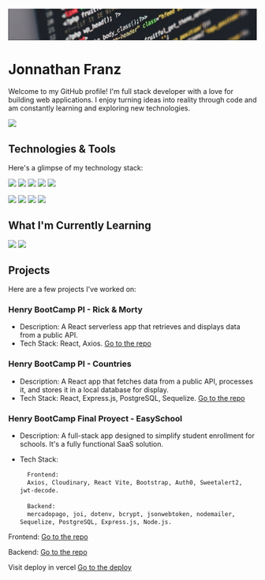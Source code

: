 <div align="center">
  <p>
  <a href="https://www.linkedin.com/in/jonnathan-franz-b3619b2b0/">
    <img src="https://raw.githubusercontent.com/jFranzBel/jFranzBel/main/backgroundt.JPG"/>
  </a>
</p>
</div>

# Jonnathan Franz

Welcome to my GitHub profile! I'm full stack developer with a love for building web applications. I enjoy turning ideas into reality through code and am constantly learning and exploring new technologies.
<p>
  <a href="https://www.linkedin.com/in/jonnathan-franz-b3619b2b0/">
    <img src="https://img.shields.io/badge/linkedin-%230077B5.svg?&style=for-the-badge&logo=linkedin&logoColor=white"/>
  </a>
</p>

## Technologies & Tools

Here's a glimpse of my technology stack:

<p>
  <img src="https://img.shields.io/badge/html5%20-%23e34f26.svg?&style=for-the-badge&logo=html5&logoColor=white"/>
  <img src="https://img.shields.io/badge/css3%20-%231572B6.svg?&style=for-the-badge&logo=css3&logoColor=white"/>
  <img src="https://img.shields.io/badge/javascript%20-%23F7DF1E.svg?&style=for-the-badge&logo=javascript&logoColor=white"/>
  <img src="https://img.shields.io/badge/react%20-%2361DAFB.svg?&style=for-the-badge&logo=react&logoColor=white"/>
  <img src="https://img.shields.io/badge/nextjs%20-%23764ABC.svg?&style=for-the-badge&logo=nextjs&logoColor=white"/>
</p>
<p>
  <img src="https://img.shields.io/badge/node.js%20-%23339933.svg?&style=for-the-badge&logo=node.js&logoColor=white"/>
  <img src="https://img.shields.io/badge/express%20-%23339933.svg?&style=for-the-badge&logo=express&logoColor=white"/>
  <img src="https://img.shields.io/badge/postgresql%20-%2358aa50.svg?&style=for-the-badge&logo=postgresql&logoColor=white"/>
  <img src="https://img.shields.io/badge/git%20-%23F05133.svg?&style=for-the-badge&logo=git&logoColor=white"/>
</p>

##  What I'm Currently Learning

<p>
  <img src="https://img.shields.io/static/v1?style=for-the-badge&message=TypeScript&color=3178C6&logo=TypeScript&logoColor=FFFFFF&label="/>
  <img src="https://img.shields.io/badge/mongodb%20-%2358aa50.svg?&style=for-the-badge&logo=mongodb&logoColor=white"/>
</p>

## Projects

Here are a few projects I've worked on:

 ### **Henry BootCamp PI - Rick & Morty**
   - Description: A React serverless app that retrieves and displays data from a public API.
   - Tech Stack: React, Axios.
<a href="https://github.com/jFranzBel/PI-Rick-Morty" target="_blank"> Go to the repo</a>

 ### **Henry BootCamp PI - Countries**
   - Description: A React app that fetches data from a public API, processes it, and stores it in a local database for display.
   - Tech Stack: React, Express.js, PostgreSQL, Sequelize.
<a href="https://github.com/jFranzBel/PI-Countries" target="_blank"> Go to the repo</a>

 ### **Henry BootCamp Final Proyect - EasySchool**
   - Description:  A full-stack app designed to simplify student enrollment for schools. It's a fully functional SaaS solution.
   - Tech Stack:

           Frontend:
           Axios, Cloudinary, React Vite, Bootstrap, Auth0, Sweetalert2, jwt-decode.
   
           Backend:
           mercadopago, joi, dotenv, bcrypt, jsonwebtoken, nodemailer, Sequelize, PostgreSQL, Express.js, Node.js.
   
   
   Frontend: <a href="https://github.com/jFranzBel/front" target="_blank"> Go to the repo</a>
   
   Backend: <a href="https://github.com/pfDevWorks/back" target="_blank"> Go to the repo</a>
   <br>
   
   Visit deploy in vercel  <a href="https://front-jfranzbel.vercel.app/" target="_blank"> Go to the deploy</a>

